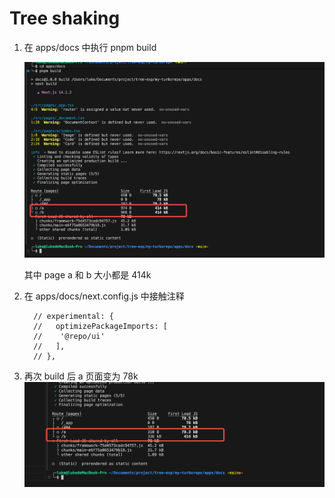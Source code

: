 # Tree shaking

1. 在 apps/docs 中执行 pnpm build

   ![1709737182859](image/README/1709737182859.png)

    其中 page a 和 b 大小都是 414k

2. 在 apps/docs/next.config.js 中接触注释
   ```
     // experimental: {
     //   optimizePackageImports: [
     //    '@repo/ui'
     //   ],
     // },
   ```
3. 再次 build 后 a 页面变为 78k
   ![1709737320119](image/README/1709737320119.png)
